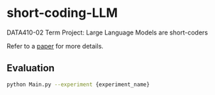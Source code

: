 # short-coding-LLM
DATA410-02 Term Project: Large Language Models are short-coders

Refer to a [paper](https://github.com/bbang3/short-coding-LLM/blob/main/DATA410_Final_Report.pdf) for more details.

## Evaluation
```bash
python Main.py --experiment {experiment_name}
```
